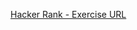 [Hacker Rank - Exercise URL](https://www.hackerrank.com/challenges/simple-array-sum/problem?isFullScreen=true)